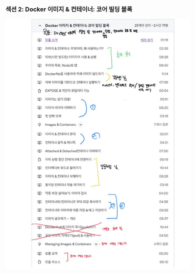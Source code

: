 ### 섹션 2: Docker 이미지 & 컨테이너: 코어 빌딩 블록
![섹션2 계획](https://github.com/Deep-Dive-Docker/docker-kubernetes-2025/blob/main/sections/02/2%EC%A3%BC%EC%B0%A8.png)
